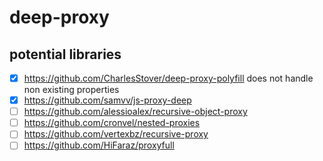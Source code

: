 # deep-proxy
## potential libraries
- [x] https://github.com/CharlesStover/deep-proxy-polyfill
does not handle non existing properties
- [x] https://github.com/samvv/js-proxy-deep
- [ ] https://github.com/alessioalex/recursive-object-proxy
- [ ] https://github.com/cronvel/nested-proxies
- [ ] https://github.com/vertexbz/recursive-proxy
- [ ] https://github.com/HiFaraz/proxyfull
